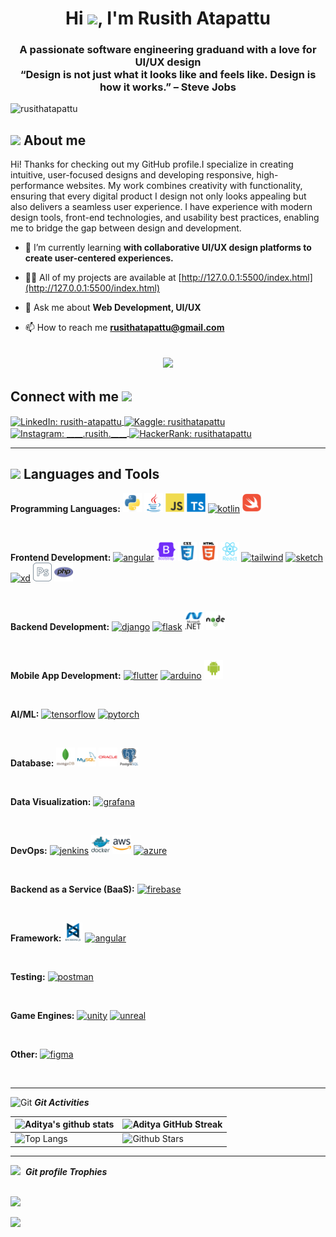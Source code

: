 <h1 align="center">Hi <img src="https://media.giphy.com/media/hvRJCLFzcasrR4ia7z/giphy.gif" width="35">, I'm Rusith Atapattu </h1>
<h3 align="center">
  A passionate software engineering graduand with a love for UI/UX design <br>
  “Design is not just what it looks like and feels like. Design is how it works.” – Steve Jobs
</h3>


<p align="left"> <img src="https://komarev.com/ghpvc/?username=rusithatapattu&label=Profile%20views&color=0e75b6&style=flat" alt="rusithatapattu" /> </p>

## <picture><img src = "https://github.com/7oSkaaa/7oSkaaa/blob/main/Images/about_me.gif?raw=true" width = 50px></picture> About me

Hi! Thanks for checking out my GitHub profile.I specialize in creating intuitive, user-focused designs and developing responsive, high-performance websites. My work combines creativity with functionality, ensuring that every digital product I design not only looks appealing but also delivers a seamless user experience. I have experience with modern design tools, front-end technologies, and usability best practices, enabling me to bridge the gap between design and development.


- 🌱 I’m currently learning **with collaborative UI/UX design platforms to create user-centered experiences.**

- 👨‍💻 All of my projects are available at [http://127.0.0.1:5500/index.html](http://127.0.0.1:5500/index.html)

- 💬 Ask me about **Web Development, UI/UX**

- 📫 How to reach me **rusithatapattu@gmail.com**

<h2 align="center">
  <img src="https://media0.giphy.com/media/KDDpcKigbfFpnejZs6/giphy.gif?cid=ecf05e47oy6f4zjs8g1qoiystc56cu7r9tb8a1fe76e05oty&rid=giphy.gif" width="100px">
</h2>


<h2> Connect with me <img src='https://raw.githubusercontent.com/ShahriarShafin/ShahriarShafin/main/Assets/handshake.gif' width="100px"> </h2>
<p align="left">
  <a href="https://www.linkedin.com/in/rusith-atapattu" target="_blank">
    <img align="center" src="https://raw.githubusercontent.com/rahuldkjain/github-profile-readme-generator/master/src/images/icons/Social/linked-in-alt.svg" alt="LinkedIn: rusith-atapattu" height="30" width="40" />
  </a>
  <a href="https://www.kaggle.com/rusithatapattu" target="_blank">
    <img align="center" src="https://raw.githubusercontent.com/rahuldkjain/github-profile-readme-generator/master/src/images/icons/Social/kaggle.svg" alt="Kaggle: rusithatapattu" height="30" width="40" />
  </a>
  <a href="https://www.instagram.com/____.rusith.____" target="_blank">
    <img align="center" src="https://raw.githubusercontent.com/rahuldkjain/github-profile-readme-generator/master/src/images/icons/Social/instagram.svg" alt="Instagram: ____.rusith.____" height="30" width="40" />
  </a>
  <a href="https://www.hackerrank.com/rusithatapattu" target="_blank">
    <img align="center" src="https://raw.githubusercontent.com/rahuldkjain/github-profile-readme-generator/master/src/images/icons/Social/hackerrank.svg" alt="HackerRank: rusithatapattu" height="30" width="40" />
  </a>
</p>

---

<h2><img src="https://media.giphy.com/media/iY8CRBdQXODJSCERIr/giphy.gif" width="30px">&nbsp;Languages and Tools</h2>

<p align="left">
  <strong>Programming Languages:</strong>
  <a href="https://www.python.org" target="_blank" rel="noreferrer"><img src="https://raw.githubusercontent.com/devicons/devicon/master/icons/python/python-original.svg" alt="python" width="30" height="30"/></a>
  <a href="https://www.java.com" target="_blank" rel="noreferrer"><img src="https://raw.githubusercontent.com/devicons/devicon/master/icons/java/java-original.svg" alt="java" width="30" height="30"/></a>
  <a href="https://developer.mozilla.org/en-US/docs/Web/JavaScript" target="_blank" rel="noreferrer"><img src="https://raw.githubusercontent.com/devicons/devicon/master/icons/javascript/javascript-original.svg" alt="javascript" width="30" height="30"/></a>
  <a href="https://www.typescriptlang.org/" target="_blank" rel="noreferrer"><img src="https://raw.githubusercontent.com/devicons/devicon/master/icons/typescript/typescript-original.svg" alt="typescript" width="30" height="30"/></a>
  <a href="https://kotlinlang.org" target="_blank" rel="noreferrer"><img src="https://www.vectorlogo.zone/logos/kotlinlang/kotlinlang-icon.svg" alt="kotlin" width="30" height="30"/></a>
  <a href="https://developer.apple.com/swift/" target="_blank" rel="noreferrer"><img src="https://raw.githubusercontent.com/devicons/devicon/master/icons/swift/swift-original.svg" alt="swift" width="30" height="30"/></a>
</p>
<br>

<p align="left">
  <strong>Frontend Development:</strong>
  <a href="https://angular.io" target="_blank" rel="noreferrer"><img src="https://angular.io/assets/images/logos/angular/angular.svg" alt="angular" width="30" height="30"/></a>
  <a href="https://getbootstrap.com" target="_blank" rel="noreferrer"><img src="https://raw.githubusercontent.com/devicons/devicon/master/icons/bootstrap/bootstrap-plain-wordmark.svg" alt="bootstrap" width="30" height="30"/></a>
  <a href="https://www.w3schools.com/css/" target="_blank" rel="noreferrer"><img src="https://raw.githubusercontent.com/devicons/devicon/master/icons/css3/css3-original-wordmark.svg" alt="css3" width="30" height="30"/></a>
  <a href="https://www.w3.org/html/" target="_blank" rel="noreferrer"><img src="https://raw.githubusercontent.com/devicons/devicon/master/icons/html5/html5-original-wordmark.svg" alt="html5" width="30" height="30"/></a>
  <a href="https://reactjs.org/" target="_blank" rel="noreferrer"><img src="https://raw.githubusercontent.com/devicons/devicon/master/icons/react/react-original-wordmark.svg" alt="react" width="30" height="30"/></a>
  <a href="https://tailwindcss.com/" target="_blank" rel="noreferrer"><img src="https://www.vectorlogo.zone/logos/tailwindcss/tailwindcss-icon.svg" alt="tailwind" width="30" height="30"/></a>
  <a href="https://www.sketch.com/" target="_blank" rel="noreferrer"><img src="https://www.vectorlogo.zone/logos/sketchapp/sketchapp-icon.svg" alt="sketch" width="30" height="30"/></a>
  <a href="https://www.adobe.com/products/xd.html" target="_blank" rel="noreferrer"><img src="https://cdn.worldvectorlogo.com/logos/adobe-xd.svg" alt="xd" width="30" height="30"/></a>
  <a href="https://www.photoshop.com/en" target="_blank" rel="noreferrer"><img src="https://raw.githubusercontent.com/devicons/devicon/master/icons/photoshop/photoshop-line.svg" alt="photoshop" width="30" height="30"/></a>
  <a href="https://www.php.net" target="_blank" rel="noreferrer"><img src="https://raw.githubusercontent.com/devicons/devicon/master/icons/php/php-original.svg" alt="php" width="30" height="30"/></a>
</p>
<br>

<p align="left">
  <strong>Backend Development:</strong>
  <a href="https://www.djangoproject.com/" target="_blank" rel="noreferrer"><img src="https://cdn.worldvectorlogo.com/logos/django.svg" alt="django" width="30" height="30"/></a>
  <a href="https://flask.palletsprojects.com/" target="_blank" rel="noreferrer"><img src="https://www.vectorlogo.zone/logos/pocoo_flask/pocoo_flask-icon.svg" alt="flask" width="30" height="30"/></a>
  <a href="https://dotnet.microsoft.com/" target="_blank" rel="noreferrer"><img src="https://raw.githubusercontent.com/devicons/devicon/master/icons/dot-net/dot-net-original-wordmark.svg" alt="dotnet" width="30" height="30"/></a>
  <a href="https://nodejs.org" target="_blank" rel="noreferrer"><img src="https://raw.githubusercontent.com/devicons/devicon/master/icons/nodejs/nodejs-original-wordmark.svg" alt="nodejs" width="30" height="30"/></a>
</p>
<br>

<p align="left">
  <strong>Mobile App Development:</strong>
  <a href="https://flutter.dev" target="_blank" rel="noreferrer"><img src="https://www.vectorlogo.zone/logos/flutterio/flutterio-icon.svg" alt="flutter" width="30" height="30"/></a>
  <a href="https://www.arduino.cc/" target="_blank" rel="noreferrer"><img src="https://cdn.worldvectorlogo.com/logos/arduino-1.svg" alt="arduino" width="30" height="30"/></a>
  <a href="https://developer.android.com" target="_blank" rel="noreferrer"><img src="https://raw.githubusercontent.com/devicons/devicon/master/icons/android/android-original-wordmark.svg" alt="android" width="30" height="30"/></a>
</p>
<br>

<p align="left">
  <strong>AI/ML:</strong>
  <a href="https://www.tensorflow.org" target="_blank" rel="noreferrer"><img src="https://www.vectorlogo.zone/logos/tensorflow/tensorflow-icon.svg" alt="tensorflow" width="30" height="30"/></a>
  <a href="https://pytorch.org/" target="_blank" rel="noreferrer"><img src="https://www.vectorlogo.zone/logos/pytorch/pytorch-icon.svg" alt="pytorch" width="30" height="30"/></a>
</p>
<br>

<p align="left">
  <strong>Database:</strong>
  <a href="https://www.mongodb.com/" target="_blank" rel="noreferrer"><img src="https://raw.githubusercontent.com/devicons/devicon/master/icons/mongodb/mongodb-original-wordmark.svg" alt="mongodb" width="30" height="30"/></a>
  <a href="https://www.mysql.com/" target="_blank" rel="noreferrer"><img src="https://raw.githubusercontent.com/devicons/devicon/master/icons/mysql/mysql-original-wordmark.svg" alt="mysql" width="30" height="30"/></a>
  <a href="https://www.oracle.com/" target="_blank" rel="noreferrer"><img src="https://raw.githubusercontent.com/devicons/devicon/master/icons/oracle/oracle-original.svg" alt="oracle" width="30" height="30"/></a>
  <a href="https://www.postgresql.org" target="_blank" rel="noreferrer"><img src="https://raw.githubusercontent.com/devicons/devicon/master/icons/postgresql/postgresql-original-wordmark.svg" alt="postgresql" width="30" height="30"/></a>
</p>
<br>

<p align="left">
  <strong>Data Visualization:</strong>
  <a href="https://grafana.com" target="_blank" rel="noreferrer"><img src="https://www.vectorlogo.zone/logos/grafana/grafana-icon.svg" alt="grafana" width="30" height="30"/></a>
</p>
<br>

<p align="left">
  <strong>DevOps:</strong>
  <a href="https://www.jenkins.io" target="_blank" rel="noreferrer"><img src="https://www.vectorlogo.zone/logos/jenkins/jenkins-icon.svg" alt="jenkins" width="30" height="30"/></a>
  <a href="https://www.docker.com/" target="_blank" rel="noreferrer"><img src="https://raw.githubusercontent.com/devicons/devicon/master/icons/docker/docker-original-wordmark.svg" alt="docker" width="30" height="30"/></a>
  <a href="https://aws.amazon.com" target="_blank" rel="noreferrer"><img src="https://raw.githubusercontent.com/devicons/devicon/master/icons/amazonwebservices/amazonwebservices-original-wordmark.svg" alt="aws" width="30" height="30"/></a>
  <a href="https://azure.microsoft.com/en-in/" target="_blank" rel="noreferrer"><img src="https://www.vectorlogo.zone/logos/microsoft_azure/microsoft_azure-icon.svg" alt="azure" width="30" height="30"/></a>
</p>
<br>

<p align="left">
  <strong>Backend as a Service (BaaS):</strong>
  <a href="https://firebase.google.com/" target="_blank" rel="noreferrer"><img src="https://www.vectorlogo.zone/logos/firebase/firebase-icon.svg" alt="firebase" width="30" height="30"/></a>
</p>
<br>

<p align="left">
  <strong>Framework:</strong>
  <a href="https://backbonejs.org" target="_blank" rel="noreferrer"><img src="https://raw.githubusercontent.com/devicons/devicon/master/icons/backbonejs/backbonejs-original-wordmark.svg" alt="backbonejs" width="30" height="30"/></a>
  <a href="https://angular.io" target="_blank" rel="noreferrer"><img src="https://angular.io/assets/images/logos/angular/angular.svg" alt="angular" width="30" height="30"/></a>
</p>
<br>

<p align="left">
  <strong>Testing:</strong>
  <a href="https://www.vectorlogo.zone/logos/getpostman/getpostman-icon.svg" target="_blank" rel="noreferrer"><img src="https://www.vectorlogo.zone/logos/getpostman/getpostman-icon.svg" alt="postman" width="30" height="30"/></a>
</p>
<br>

<p align="left">
  <strong>Game Engines:</strong>
  <a href="https://unity.com/" target="_blank" rel="noreferrer"><img src="https://www.vectorlogo.zone/logos/unity3d/unity3d-icon.svg" alt="unity" width="30" height="30"/></a>
  <a href="https://unrealengine.com/" target="_blank" rel="noreferrer"><img src="https://raw.githubusercontent.com/kenangundogan/fontisto/036b7eca71aab1bef8e6a0518f7329f13ed62f6b/icons/svg/brand/unreal-engine.svg" alt="unreal" width="30" height="30"/></a>
</p>
<br>

<p align="left">
  <strong>Other:</strong>
  <a href="https://www.figma.com/" target="_blank" rel="noreferrer"><img src="https://www.vectorlogo.zone/logos/figma/figma-icon.svg" alt="figma" width="30" height="30"/></a>
</p>
<br>



---

 <img src="https://media.giphy.com/media/W5eoZHPpUx9sapR0eu/giphy.gif" width="30px" alt="Git"/>&nbsp;<i><b>Git Activities</b></i></p>

| ![Aditya's github stats](https://github-readme-stats.vercel.app/api?username=RusithAtapattu&show_icons=true&theme=tokyonight) | ![Aditya GitHub Streak](https://github-readme-streak-stats.herokuapp.com/?user=RusithAtapattu&theme=tokyonight) |
| --- | --- |
| ![Top Langs](https://github-readme-stats.vercel.app/api/top-langs/?username=RusithAtapattu&theme=tokyonight) | ![Github Stars](https://github-readme-stats.vercel.app/api?username=RusithAtapattu&show_icons=true&locale=en&count_private=true&hide_rank=true&custom_title=My%20GitHub%20Stats&disable_animations=true&theme=tokyonight) |

---

<p align="left">
  <img src="https://media.giphy.com/media/QaMcXSekUWx7aogAUr/giphy.gif" width="30" />&nbsp;
  <b><i>Git profile Trophies</i></b>
</p><br>

<img src="https://github-profile-trophy.vercel.app/?username=RusithAtapattu&theme=juicyfresh&no-bg=true" />

<a href="https://www.youtube.com/watch?v=dQw4w9WgXcQ"><img src="https://user-images.githubusercontent.com/73097560/115834477-dbab4500-a447-11eb-908a-139a6edaec5c.gif"></a>
